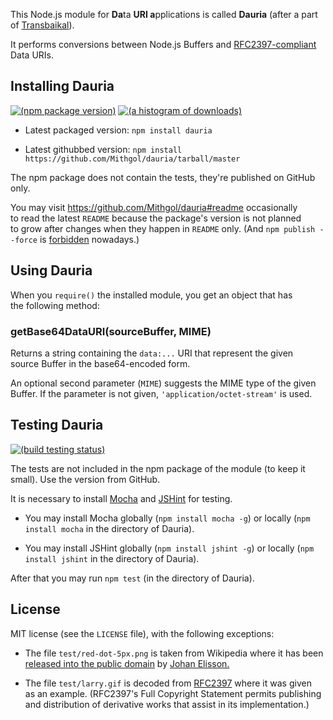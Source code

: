 This Node.js module for <b>Da</b>ta <b>URI a</b>pplications is called **Dauria** (after a part of [Transbaikal](http://en.wikipedia.org/wiki/Transbaikal)).

It performs conversions between Node.js Buffers and [RFC2397-compliant](http://tools.ietf.org/html/rfc2397) Data URIs.

## Installing Dauria

[![(npm package version)](https://nodei.co/npm/dauria.png?downloads=true)](https://npmjs.org/package/dauria) [![(a histogram of downloads)](https://nodei.co/npm-dl/dauria.png?months=3)](https://npmjs.org/package/dauria)

* Latest packaged version: `npm install dauria`

* Latest githubbed version: `npm install https://github.com/Mithgol/dauria/tarball/master`

The npm package does not contain the tests, they're published on GitHub only.

You may visit https://github.com/Mithgol/dauria#readme occasionally to read the latest `README` because the package's version is not planned to grow after changes when they happen in `README` only. (And `npm publish --force` is [forbidden](http://blog.npmjs.org/post/77758351673/no-more-npm-publish-f) nowadays.)

## Using Dauria

When you `require()` the installed module, you get an object that has the following method:

### getBase64DataURI(sourceBuffer, MIME)

Returns a string containing the `data:...` URI that represent the given source Buffer in the base64-encoded form.

An optional second parameter (`MIME`) suggests the MIME type of the given Buffer. If the parameter is not given, `'application/octet-stream'` is used.

## Testing Dauria

[![(build testing status)](https://travis-ci.org/Mithgol/dauria.svg?branch=master)](https://travis-ci.org/Mithgol/dauria)

The tests are not included in the npm package of the module (to keep it small). Use the version from GitHub.

It is necessary to install [Mocha](http://visionmedia.github.io/mocha/) and [JSHint](http://jshint.com/) for testing.

* You may install Mocha globally (`npm install mocha -g`) or locally (`npm install mocha` in the directory of Dauria).

* You may install JSHint globally (`npm install jshint -g`) or locally (`npm install jshint` in the directory of Dauria).

After that you may run `npm test` (in the directory of Dauria).

## License

MIT license (see the `LICENSE` file), with the following exceptions:

* The file `test/red-dot-5px.png` is taken from Wikipedia where it has been [released into the public domain](http://en.wikipedia.org/wiki/File%3aRed-dot-5px.png) by [Johan Elisson.](http://en.wikipedia.org/wiki/User%3aJohan_Elisson)

* The file `test/larry.gif` is decoded from [RFC2397](http://tools.ietf.org/html/rfc2397) where it was given as an example. (RFC2397's Full Copyright Statement permits publishing and distribution of derivative works that assist in its implementation.)
